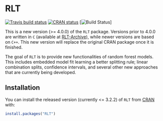 # RLT

<!-- badges: start -->
[![Travis build status](https://travis-ci.com/teazrq/RLT.svg?branch=master)](https://travis-ci.com/teazrq/RLT)
[![CRAN status](https://www.r-pkg.org/badges/version/RLT)](https://CRAN.R-project.org/package=RLT)
[![Build Status](sdf)]
<!-- badges: end -->

This is a new version (>= 4.0.0) of the `RLT` package. Versions prior to 4.0.0 are written in `C` (available at [RLT-Archive](https://github.com/teazrq/RLT-Archive)), while newer versions are based on `C++`. This new version will replace the original CRAN package once it is finished. 

The goal of `RLT` is to provide new functionalities of random forest models. This includes embedded model fit learning a better splitting rule; linear combination splits, confidence intervals, and several other new approaches that are currently being developed. 

## Installation

You can install the released version (currently <= 3.2.2) of `RLT` from [CRAN](https://CRAN.R-project.org/package=RLT) with:

``` r
install.packages("RLT")
```
